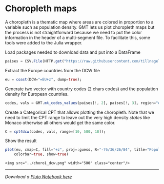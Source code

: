 # Choropleth maps

A choropleth is a thematic map where areas are colored in proportion to a variable such as population density. GMT lets us plot choropleth maps but the process is not straightforward because we need to put the color information in the header of a multi-segment file. To facilitate this, some tools were added to the Julia wrapper.

Load packages needed to download data and put into a DataFrame


```julia
paises = CSV.File(HTTP.get("https://raw.githubusercontent.com/tillnagel/unfolding/master/data/data/countries-population-density.csv").body, delim=';') |> DataFrame;
```

Extract the Europe countries from the DCW file

```julia
eu = coast(DCW="=EU+z", dump=true);
```

Generate two vector with country codes (2 chars codes) and the population density for European countries.

```julia
codes, vals = GMT.mk_codes_values(paises[!, 2], paises[!, 3], region="eu");
```

Create a Categorical CPT that allows plotting the choropleth.
Note that we need to limit the CPT range to leave out the very high density *states* like Monaco otherwise all others would get the same color.

```julia
C = cpt4dcw(codes, vals, range=[10, 500, 10]);
```

Show the result

```julia
plot(eu, cmap=C, fill="+z", proj=:guess, R="-76/36/26/84", title="Population density",
	colorbar=true, show=true)
```

```@raw html
<img src="../choro1_dcw.png" width="500" class="center"/>
```

---

*Download a [Pluto Notebook here](choropleth.jl)*
